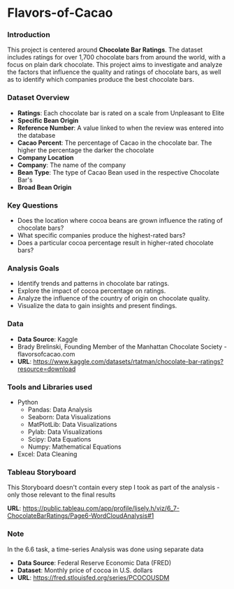 # Flavors-of-Cacao
### Introduction
This project is centered around **Chocolate Bar Ratings**. The dataset includes ratings for over 1,700 chocolate bars from around the world, with a focus on plain dark chocolate. This project aims to investigate and analyze the factors that influence the quality and ratings of chocolate bars, as well as to identify which companies produce the best chocolate bars.

### Dataset Overview
- **Ratings**: Each chocolate bar is rated on a scale from Unpleasant to Elite 
- **Specific Bean Origin**
- **Reference Number**: A value linked to when the review was entered into the database 
- **Cacao Percent**: The percentage of Cacao in the chocolate bar. The higher the percentage the darker the chocolate
- **Company Location**
- **Company**: The name of the company
- **Bean Type**: The type of Cacao Bean used in the respective Chocolate Bar's
- **Broad Bean Origin**

### Key Questions
- Does the location where cocoa beans are grown influence the rating of chocolate bars?
- What specific companies produce the highest-rated bars?
- Does a particular cocoa percentage result in higher-rated chocolate bars?

### Analysis Goals
- Identify trends and patterns in chocolate bar ratings.
- Explore the impact of cocoa percentage on ratings.
- Analyze the influence of the country of origin on chocolate quality.
- Visualize the data to gain insights and present findings.

### Data
- **Data Source**: Kaggle 
- Brady Brelinski, Founding Member of the Manhattan Chocolate Society - flavorsofcacao.com 
- **URL**: https://www.kaggle.com/datasets/rtatman/chocolate-bar-ratings?resource=download

### Tools and Libraries used
- Python
  - Pandas: Data Analysis
  - Seaborn: Data Visualizations
  - MatPlotLib: Data Visualizations
  - Pylab: Data Visualizations
  - Scipy: Data Equations
  - Numpy: Mathematical Equations
- Excel: Data Cleaning

### Tableau Storyboard
This Storyboard doesn't contain every step I took as part of the analysis - only those relevant to the final results

**URL**: https://public.tableau.com/app/profile/lisely.h/viz/6_7-ChocolateBarRatings/Page6-WordCloudAnalysis#1

### Note 
In the 6.6 task, a time-series Analysis was done using separate data
- **Data Source**: Federal Reserve Economic Data (FRED)
- **Dataset**: Monthly price of cocoa in U.S. dollars
- **URL**: https://fred.stlouisfed.org/series/PCOCOUSDM
  

